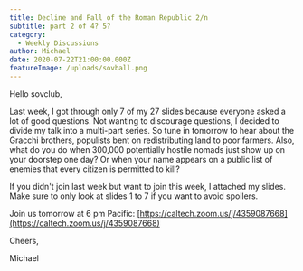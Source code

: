 ```yaml
---
title: Decline and Fall of the Roman Republic 2/n
subtitle: part 2 of 4? 5?
category:
  - Weekly Discussions
author: Michael
date: 2020-07-22T21:00:00.000Z
featureImage: /uploads/sovball.png
---
```

Hello sovclub,



Last week, I got through only 7 of my 27 slides because everyone asked a lot of good questions. Not wanting to discourage questions, I decided to divide my talk into a multi-part series. So tune in tomorrow to hear about the Gracchi brothers, populists bent on redistributing land to poor farmers. Also, what do you do when 300,000 potentially hostile nomads just show up on your doorstep one day? Or when your name appears on a public list of enemies that every citizen is permitted to kill?



If you didn't join last week but want to join this week, I attached my slides. Make sure to only look at slides 1 to 7 if you want to avoid spoilers.



Join us tomorrow at 6 pm Pacific: [https://caltech.zoom.​us/j/4359087668](https://caltech.zoom.us/j/4359087668)





Cheers,



Michael